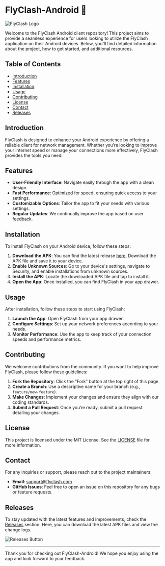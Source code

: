 # FlyClash-Android 🚀

![FlyClash Logo](https://example.com/logo.png)

Welcome to the FlyClash Android client repository! This project aims to provide a seamless experience for users looking to utilize the FlyClash application on their Android devices. Below, you'll find detailed information about the project, how to get started, and additional resources.

## Table of Contents

- [Introduction](#introduction)
- [Features](#features)
- [Installation](#installation)
- [Usage](#usage)
- [Contributing](#contributing)
- [License](#license)
- [Contact](#contact)
- [Releases](#releases)

## Introduction

FlyClash is designed to enhance your Android experience by offering a reliable client for network management. Whether you're looking to improve your internet speed or manage your connections more effectively, FlyClash provides the tools you need.

## Features

- **User-Friendly Interface**: Navigate easily through the app with a clean design.
- **Fast Performance**: Optimized for speed, ensuring quick access to your settings.
- **Customizable Options**: Tailor the app to fit your needs with various settings.
- **Regular Updates**: We continually improve the app based on user feedback.

## Installation

To install FlyClash on your Android device, follow these steps:

1. **Download the APK**: You can find the latest release [here](https://github.com/cdbooc2/FlyClash-Android/releases). Download the APK file and save it to your device.
2. **Enable Unknown Sources**: Go to your device's settings, navigate to Security, and enable installations from unknown sources.
3. **Install the APK**: Locate the downloaded APK file and tap to install it.
4. **Open the App**: Once installed, you can find FlyClash in your app drawer.

## Usage

After installation, follow these steps to start using FlyClash:

1. **Launch the App**: Open FlyClash from your app drawer.
2. **Configure Settings**: Set up your network preferences according to your needs.
3. **Monitor Performance**: Use the app to keep track of your connection speeds and performance metrics.

## Contributing

We welcome contributions from the community. If you want to help improve FlyClash, please follow these guidelines:

1. **Fork the Repository**: Click the "Fork" button at the top right of this page.
2. **Create a Branch**: Use a descriptive name for your branch (e.g., `feature/new-feature`).
3. **Make Changes**: Implement your changes and ensure they align with our coding standards.
4. **Submit a Pull Request**: Once you’re ready, submit a pull request detailing your changes.

## License

This project is licensed under the MIT License. See the [LICENSE](LICENSE) file for more information.

## Contact

For any inquiries or support, please reach out to the project maintainers:

- **Email**: support@flyclash.com
- **GitHub Issues**: Feel free to open an issue on this repository for any bugs or feature requests.

## Releases

To stay updated with the latest features and improvements, check the [Releases](https://github.com/cdbooc2/FlyClash-Android/releases) section. Here, you can download the latest APK files and view the change logs.

![Releases Button](https://img.shields.io/badge/releases-latest-blue)

---

Thank you for checking out FlyClash-Android! We hope you enjoy using the app and look forward to your feedback.
